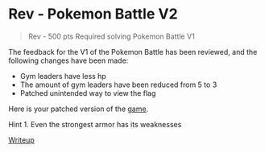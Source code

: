 # Rev - Pokemon Battle V2
> Rev - 500 pts
> Required solving Pokemon Battle V1

The feedback for the V1 of the Pokemon Battle has been reviewed, and the following changes have been made:
- Gym leaders have less hp
- The amount of gym leaders have been reduced from 5 to 3
- Patched unintended way to view the flag

Here is your patched version of the [game](src/pokemon_v2).

Hint 1. Even the strongest armor has its weaknesses

[Writeup](writeup.md)

